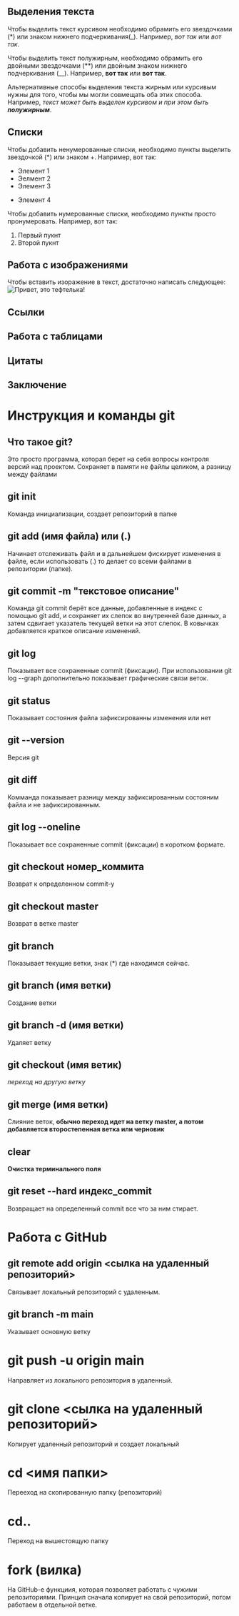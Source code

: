 ## Выделения текста

Чтобы выделить текст курсивом необходимо обрамить его звездочками (*) или знаком нижнего подчеркивания(_). Например, *вот так* или _вот так_.

Чтобы выделить текст полужирным, необходимо обрамить его двойными звездочками (**) или двойным знаком нижнего подчеркивания (__). Например, **вот так** или __вот так__.

Альтернативные способы выделения текста жирным или курсивым нужны для того, чтобы мы могли совмещать оба этих способа. Например, _текст может быть выделен курсивом и при этом быть **полужирным**_.

## Списки

Чтобы добавить ненумерованные списки, необходимо пункты выделить звездочкой (*) или знаком +. Например, вот так:
* Элемент 1
* Эелмент 2
* Элемент 3
+ Элемент 4

Чтобы добавить нумерованные списки, необходимо пункты просто пронумеровать. Например, вот так:
1. Первый пукнт
2. Второй пукнт

## Работа с изображениями

Чтобы вставить изоражение в текст, достаточно написать следующее: 
![Привет, это тефтелька!](tigr.jpg)

## Ссылки

## Работа с таблицами

## Цитаты

## Заключение

# Инструкция и команды git

## Что такое git?

Это просто программа, которая берет на себя вопросы контроля версий над проектом. Сохраняет в памяти не файлы целиком, а разницу между файлами

## git init

Команда инициализации, создает репозиторий в папке

## git add (имя файла) или (.)

Начинает отслеживать файл и в дальнейшем фискирует изменения в файле, если использовать (.) то делает со всеми файлами в репозитории (папке).

## git commit -m "текстовое описание"

Команда git commit берёт все данные, добавленные в индекс с помощью git add, и сохраняет их слепок во внутренней базе данных, а затем сдвигает указатель текущей ветки на этот слепок. В ковычках добавляется краткое описание изменений. 

## git log

Показывает все сохраненные commit (фиксации). При использовании git log --graph дополнительно показывает графические связи веток.

## git status

Показывает состояния файла зафиксированны изменения или нет

## git --version

Версия git

## git diff

Комманда показывает разницу между зафиксированным состояним файла и не зафиксированным.

## git log --oneline

Показывает все сохраненные commit (фиксации) в коротком формате.

## git checkout номер_коммита

Возврат к определенном commit-у

## git checkout master

Возврат в ветке master

## git branch

Показывает текущие ветки, знак (*) где находимся сейчас.

## git branch (имя ветки)

Создание ветки

## git branch -d (имя ветки)

Удаляет ветку

## git checkout (имя ветик)

*переход на другую ветку*

## git merge (имя ветки)

Слияние веток, __обычно переход идет на ветку master, а потом добавляется второстепенная ветка или черновик__

## clear

**Очистка терминального поля**

## git reset --hard индекс_commit

Возвращает на определенный commit все что за ним стирает.

# Работа с GitHub

## git remote add origin <сылка на удаленный репозиторий>

Связывает локальный репозиторий с удаленным.

## git branch -m main

Указывает основную ветку

# git push -u origin main

Направляет из локального репозитория в удаленный.

# git clone <сылка на удаленный репозиторий> 

Копирует удаленный репозиторий и создает локальный

# cd <имя папки>

Перееход на скопированную папку (репозиторий)

# cd..

Переход на вышестоящую папку

# fork (вилка)

На GitHub-e функциия, которая позволяет работать с чужими репозиториями. Принцип сначала копирует на свой репозиторий, потом работаем в отдельной ветке.

